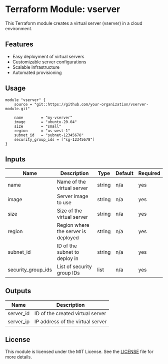 # Terraform Module: vserver

This Terraform module creates a virtual server (vserver) in a cloud environment.

## Features

- Easy deployment of virtual servers
- Customizable server configurations
- Scalable infrastructure
- Automated provisioning

## Usage

```hcl
module "vserver" {
    source = "git::https://github.com/your-organization/vserver-module.git"

    name        = "my-vserver"
    image       = "ubuntu-20.04"
    size        = "small"
    region      = "us-west-1"
    subnet_id   = "subnet-12345678"
    security_group_ids = ["sg-12345678"]
}
```

## Inputs

| Name                | Description                       | Type   | Default | Required |
|---------------------|-----------------------------------|--------|---------|----------|
| name                | Name of the virtual server         | string | n/a     | yes      |
| image               | Server image to use                | string | n/a     | yes      |
| size                | Size of the virtual server         | string | n/a     | yes      |
| region              | Region where the server is deployed| string | n/a     | yes      |
| subnet_id           | ID of the subnet to deploy in      | string | n/a     | yes      |
| security_group_ids  | List of security group IDs         | list   | n/a     | yes      |

## Outputs

| Name                | Description                       |
|---------------------|-----------------------------------|
| server_id           | ID of the created virtual server   |
| server_ip           | IP address of the virtual server   |

## License

This module is licensed under the MIT License. See the [LICENSE](LICENSE) file for more details.
